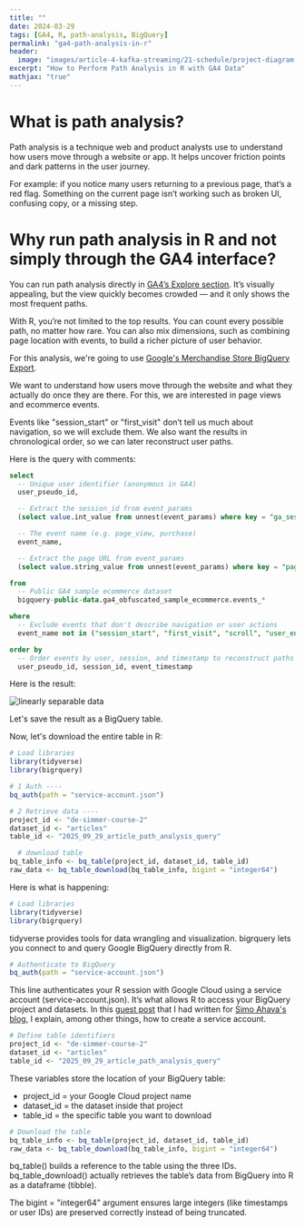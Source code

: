 ```yaml
---
title: ""
date: 2024-03-29
tags: [GA4, R, path-analysis, BigQuery]
permalink: "ga4-path-analysis-in-r"
header:
  image: "images/article-4-kafka-streaming/21-schedule/project-diagram.png"
excerpt: "How to Perform Path Analysis in R with GA4 Data"
mathjax: "true"
---
```


# What is path analysis?

Path analysis is a technique web and product analysts use to understand how users move through a website or app. It helps uncover friction points and dark patterns in the user journey.

For example: if you notice many users returning to a previous page, that’s a red flag. Something on the current page isn’t working such as broken UI, confusing copy, or a missing step.

# Why run path analysis in R and not simply through the GA4 interface?

You can run path analysis directly in [GA4’s Explore section](https://support.google.com/analytics/answer/9317498?hl=en). It’s visually appealing, but the view quickly becomes crowded — and it only shows the most frequent paths.

With R, you’re not limited to the top results. You can count every possible path, no matter how rare. You can also mix dimensions, such as combining page location with events, to build a richer picture of user behavior.

For this analysis, we're going to use [Google's Merchandise Store BigQuery Export](https://developers.google.com/analytics/bigquery/web-ecommerce-demo-dataset?sjid=6808846338302705229-EU).

We want to understand how users move through the website and what they actually do once they are there. For this, we are interested in page views and ecommerce events.

Events like "session_start" or "first_visit" don’t tell us much about navigation, so we will exclude them. We also want the results in chronological order, so we can later reconstruct user paths.

Here is the query with comments:

```sql
select 
  -- Unique user identifier (anonymous in GA4)
  user_pseudo_id, 

  -- Extract the session_id from event_params
  (select value.int_value from unnest(event_params) where key = "ga_session_id") as session_id, 

  -- The event name (e.g. page_view, purchase)
  event_name, 

  -- Extract the page URL from event_params
  (select value.string_value from unnest(event_params) where key = "page_location") as page_location 

from 
  -- Public GA4 sample ecommerce dataset
  bigquery-public-data.ga4_obfuscated_sample_ecommerce.events_* 

where 
  -- Exclude events that don't describe navigation or user actions
  event_name not in ("session_start", "first_visit", "scroll", "user_engagement") 

order by 
  -- Order events by user, session, and timestamp to reconstruct paths
  user_pseudo_id, session_id, event_timestamp
```

Here is the result:

<img src="{{ site.url }}{{ site.baseurl }}/images/article-5-path-analysis/image-1.1.png" alt="linearly separable data">

Let's save the result as a BigQuery table.

Now, let's download the entire table in R:

```R
# Load libraries
library(tidyverse)
library(bigrquery)

# 1 Auth ----
bq_auth(path = "service-account.json")

# 2 Retrieve data ----
project_id <- "de-simmer-course-2"
dataset_id <- "articles"
table_id <- "2025_09_29_article_path_analysis_query"

  # download table
bq_table_info <- bq_table(project_id, dataset_id, table_id)
raw_data <- bq_table_download(bq_table_info, bigint = "integer64")
```

Here is what is happening:

```R
# Load libraries
library(tidyverse)
library(bigrquery)
```

tidyverse provides tools for data wrangling and visualization.
bigrquery lets you connect to and query Google BigQuery directly from R.

```R
# Authenticate to BigQuery
bq_auth(path = "service-account.json")
```
This line authenticates your R session with Google Cloud using a service account (service-account.json). It’s what allows R to access your BigQuery project and datasets. In this [guest post](https://www.simoahava.com/analytics/join-ga4-google-ads-data-in-google-bigquery/#load-data-from-the-ga4-api) that I had written for [Simo Ahava's blog](https://www.simoahava.com/), I explain, among other things, how to create a service account.

```R
# Define table identifiers
project_id <- "de-simmer-course-2"
dataset_id <- "articles"
table_id <- "2025_09_29_article_path_analysis_query"
```

These variables store the location of your BigQuery table:

- project_id = your Google Cloud project name
- dataset_id = the dataset inside that project
- table_id = the specific table you want to download

```R
# Download the table
bq_table_info <- bq_table(project_id, dataset_id, table_id)
raw_data <- bq_table_download(bq_table_info, bigint = "integer64")
```

bq_table() builds a reference to the table using the three IDs.
bq_table_download() actually retrieves the table’s data from BigQuery into R as a dataframe (tibble).

The bigint = "integer64" argument ensures large integers (like timestamps or user IDs) are preserved correctly instead of being truncated.